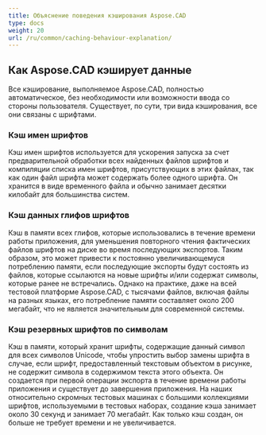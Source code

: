 ```yaml
---
title: Объяснение поведения кэширования Aspose.CAD
type: docs
weight: 20
url: /ru/common/caching-behaviour-explanation/
---
```



## **Как Aspose.CAD кэширует данные**

Все кэширование, выполняемое Aspose.CAD, полностью автоматическое, без необходимости или возможности ввода со стороны пользователя. Существует, по сути, три вида кэширования, все они связаны с шрифтами.

### **Кэш имен шрифтов**

Кэш имен шрифтов используется для ускорения запуска за счет предварительной обработки всех найденных файлов шрифтов и компиляции списка имен шрифтов, присутствующих в этих файлах, так как один файл шрифта может содержать более одного шрифта. Он хранится в виде временного файла и обычно занимает десятки килобайт для большинства систем.

### **Кэш данных глифов шрифтов**

Кэш в памяти всех глифов, которые использовались в течение времени работы приложения, для уменьшения повторного чтения фактических файлов шрифтов на диске во время последующих экспортов. Таким образом, это может привести к постоянно увеличивающемуся потреблению памяти, если последующие экспорты будут состоять из файлов, которые ссылаются на новые шрифты и/или содержат символы, которые ранее не встречались. Однако на практике, даже на всей тестовой платформе Aspose.CAD, с тысячами файлов, включая файлы на разных языках, его потребление памяти составляет около 200 мегабайт, что не является значительным для современной системы.

### **Кэш резервных шрифтов по символам**

Кэш в памяти, который хранит шрифты, содержащие данный символ для всех символов Unicode, чтобы упростить выбор замены шрифта в случае, если шрифт, предоставленный текстовым объектом в рисунке, не содержит символа в содержимом текста этого объекта. Он создается при первой операции экспорта в течение времени работы приложения и существует до завершения приложения. На наших относительно скромных тестовых машинах с большими коллекциями шрифтов, используемыми в тестовых наборах, создание кэша занимает около 30 секунд и занимает 70 мегабайт. Как только кэш создан, он больше не требует времени и не увеличивается.
